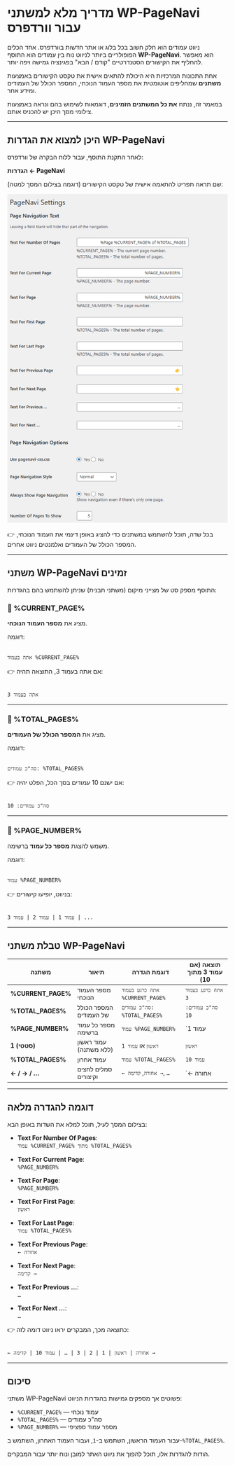 # מדריך מלא למשתני WP-PageNavi עבור וורדפרס

ניווט עמודים הוא חלק חשוב בכל בלוג או אתר חדשות בוורדפרס. אחד הכלים הפופולריים ביותר לניווט נוח בין עמודים הוא התוסף **WP-PageNavi**. הוא מאפשר להחליף את הקישורים הסטנדרטיים "קודם / הבא" בפגינציה גמישה ויפה יותר.

אחת התכונות המרכזיות היא היכולת להתאים אישית את טקסט הקישורים באמצעות **משתנים** שמחליפים אוטומטית את מספר העמוד הנוכחי, המספר הכולל של העמודים ומידע אחר.

במאמר זה, ננתח **את כל המשתנים הזמינים**, דוגמאות לשימוש בהם ונראה באמצעות צילומי מסך היכן יש להכניס אותם.

---

## היכן למצוא את הגדרות WP-PageNavi

לאחר התקנת התוסף, עבור ללוח הבקרה של וורדפרס:

**הגדרות ← PageNavi**

שם תראה תפריט להתאמה אישית של טקסט הקישורים (דוגמה בצילום המסך למטה):

![הגדרות WP-PageNavi בוורדפרס](https://raw.githubusercontent.com/hypo69/1001-python-ru/master/ru/assets/wordpress-pagenavi-guide/a34df3db-dcb3-4815-ac1c-a73c693fce39.png)

👉 בכל שדה, תוכל להשתמש במשתנים כדי להציג באופן דינמי את העמוד הנוכחי, המספר הכולל של העמודים ואלמנטים ניווט אחרים.

---

## משתני WP-PageNavi זמינים

התוסף מספק סט של מצייני מיקום (משתני תבנית) שניתן להשתמש בהם בהגדרות:

### 🔹 %CURRENT_PAGE%
מציג את **מספר העמוד הנוכחי**.

דוגמה:
```

אתה בעמוד %CURRENT_PAGE%

```
👉 אם אתה בעמוד 3, התוצאה תהיה:
```

אתה בעמוד 3

```

---

### 🔹 %TOTAL_PAGES%
מציג את **המספר הכולל של העמודים**.

דוגמה:
```

סה"כ עמודים: %TOTAL_PAGES%

```
👉 אם ישנם 10 עמודים בסך הכל, הפלט יהיה:
```

סה"כ עמודים: 10

```

---

### 🔹 %PAGE_NUMBER%
משמש להצגת **מספר כל עמוד** ברשימה.

דוגמה:
```

עמוד %PAGE_NUMBER%

```
👉 בניווט, יופיעו קישורים:
```

עמוד 1 | עמוד 2 | עמוד 3 | ...

```

---

## טבלת משתני WP-PageNavi

| משתנה            | תיאור                                 | דוגמת הגדרה                       | תוצאה (אם עמוד 3 מתוך 10)           |
|------------------|---------------------------------------|-----------------------------------|------------------------------------|
| **%CURRENT_PAGE%** | מספר העמוד הנוכחי                     | `אתה כרגע בעמוד %CURRENT_PAGE%`   | `אתה כרגע בעמוד 3`                 |
| **%TOTAL_PAGES%**  | המספר הכולל של העמודים                | `סה"כ עמודים: %TOTAL_PAGES%`      | `סה"כ עמודים: 10`                  |
| **%PAGE_NUMBER%**  | מספר כל עמוד ברשימה                   | `עמוד %PAGE_NUMBER%`              | `עמוד 1 | עמוד 2 | עמוד 3 …`        |
| **1 (סטטי)**      | עמוד ראשון (ללא משתנה)                | `ראשון` או `עמוד 1`                | `ראשון`                             |
| **%TOTAL_PAGES%**  | עמוד אחרון                            | `עמוד %TOTAL_PAGES%`              | `עמוד 10`                          |
| **← / → / …**      | סמלים לחצים וקיצורים                  | `← אחורה`, `קדימה →`, `…`         | `← אחורה | 1 | 2 | 3 | … | 10 | קדימה →` |

---

## דוגמה להגדרה מלאה

בצילום המסך לעיל, תוכל למלא את השדות באופן הבא:

- **Text For Number Of Pages**:  
  `עמוד %CURRENT_PAGE% מתוך %TOTAL_PAGES%`

- **Text For Current Page**:  
  `%PAGE_NUMBER%`

- **Text For Page**:  
  `%PAGE_NUMBER%`

- **Text For First Page**:  
  `ראשון`

- **Text For Last Page**:  
  `עמוד %TOTAL_PAGES%`

- **Text For Previous Page**:  
  `← אחורה`

- **Text For Next Page**:  
  `קדימה →`

- **Text For Previous …**:  
  `…`

- **Text For Next …**:  
  `…`

👉 כתוצאה מכך, המבקרים יראו ניווט דומה לזה:
```

← אחורה | ראשון | 1 | 2 | 3 | … | עמוד 10 | קדימה →

```

---

## סיכום

משתני WP-PageNavi פשוטים אך מספקים גמישות בהגדרות הניווט:

- `%CURRENT_PAGE%` — עמוד נוכחי  
- `%TOTAL_PAGES%` — סה"כ עמודים  
- `%PAGE_NUMBER%` — מספר עמוד ספציפי  

עבור העמוד הראשון, השתמש ב-`1`, ועבור העמוד האחרון, השתמש ב-`%TOTAL_PAGES%`.

הודות להגדרות אלו, תוכל להפוך את ניווט האתר למובן ונוח יותר עבור המבקרים.